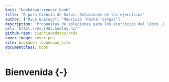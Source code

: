 ```yaml
--- 
knit: "bookdown::render_book"
title: "R para Ciencia de Datos: Soluciones de los ejercicios"
author: ["Riva Quiroga", "Mauricio 'Pachá' Vargas"]
description: "Propuestas de soluciones para los ejercicios del libro _R para Ciencia de Datos_"
url: 'http\://es.r4ds.hadley.nz/'
github-repo: cienciadedatos/r4ds
cover-image: cover.png
site: bookdown::bookdown_site
documentclass: book
---
```


# Bienvenida {-}

